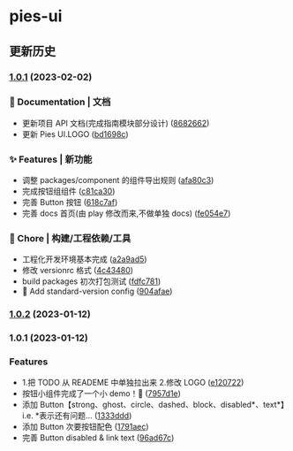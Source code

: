 # pies-ui

## 更新历史

### [1.0.1](https://github.com/HoMeTownSoCool/pies-ui/compare/v1.0.2...v1.0.1) (2023-02-02)

### 📝 Documentation | 文档

- 更新项目 API 文档(完成指南模块部分设计) ([8682662](https://github.com/HoMeTownSoCool/pies-ui/commit/868266283e6b962cfbc7019ba28e336d213d5949))
- 更新 Pies UI.LOGO ([bd1698c](https://github.com/HoMeTownSoCool/pies-ui/commit/bd1698c603799ff4e9a878c13ea870e0f2f1be19))

### ✨ Features | 新功能

- 调整 packages/component 的组件导出规则 ([afa80c3](https://github.com/HoMeTownSoCool/pies-ui/commit/afa80c3fb020717696c99eb007b97a6e466bafbd))
- 完成按钮组组件 ([c81ca30](https://github.com/HoMeTownSoCool/pies-ui/commit/c81ca3044248e962480aaa4a717e0047162427d0))
- 完善 Button 按钮 ([618c7af](https://github.com/HoMeTownSoCool/pies-ui/commit/618c7af13359811449c5c781c379567abc5603e3))
- 完善 docs 首页(由 play 修改而来,不做单独 docs) ([fe054e7](https://github.com/HoMeTownSoCool/pies-ui/commit/fe054e77fc26830829ae312bb4b71507b73f4879))

### 🚀 Chore | 构建/工程依赖/工具

- 工程化开发环境基本完成 ([a2a9ad5](https://github.com/HoMeTownSoCool/pies-ui/commit/a2a9ad541af1e2fd3fd4cccb9b1a735649b4cec4))
- 修改 versionrc 格式 ([4c43480](https://github.com/HoMeTownSoCool/pies-ui/commit/4c4348083a6967791b13ceac32a971283ef16b15))
- build packages 初次打包测试 ([fdfc781](https://github.com/HoMeTownSoCool/pies-ui/commit/fdfc781c3e95eea85b13b24909b2f51be470c222))
- 🤖 Add standard-version config ([904afae](https://github.com/HoMeTownSoCool/pies-ui/commit/904afae5663e626c3d84761b79f53365d6a755e8))

### [1.0.2](https://github.com/HoMeTownSoCool/pies-ui/compare/v1.0.1...v1.0.2) (2023-01-12)

### 1.0.1 (2023-01-12)

### Features

- 1.把 TODO 从 READEME 中单独拉出来 2.修改 LOGO ([e120722](https://github.com/HoMeTownSoCool/pies-ui/commit/e120722b50a76e4ed45323afc8df208a34d50008))
- 按钮小组件完成了一个小 demo！🤣 ([7957d1e](https://github.com/HoMeTownSoCool/pies-ui/commit/7957d1e655fd8f9cd0fdcd2c43ccd72f9d11824a))
- 添加 Button【strong、ghost、circle、dashed、block、disabled*、text*】i.e. \*表示还有问题... ([1333ddd](https://github.com/HoMeTownSoCool/pies-ui/commit/1333ddd335a261f277760973238a400d697eb67f))
- 添加 Button 次要按钮配色 ([1791aec](https://github.com/HoMeTownSoCool/pies-ui/commit/1791aecc72ac94f71ad3e1b5341bb3604a171591))
- 完善 Button disabled & link text ([96ad67c](https://github.com/HoMeTownSoCool/pies-ui/commit/96ad67c91f7551685d16e31f3d5aeddb54812341))
